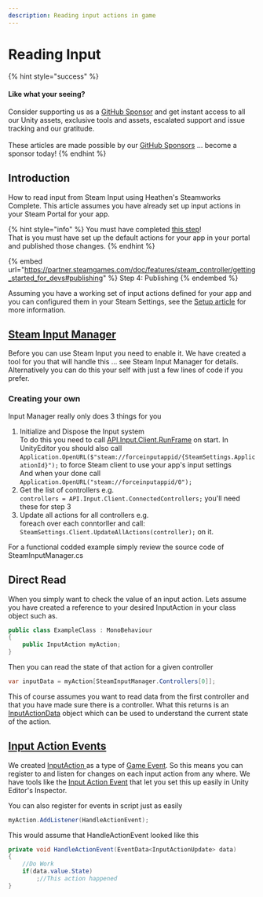 ```yaml
---
description: Reading input actions in game
---
```


# Reading Input

{% hint style="success" %}
#### Like what your seeing?

Consider supporting us as a [GitHub Sponsor](../../../../company/concepts/become-a-sponsor.md) and get instant access to all our Unity assets, exclusive tools and assets, escalated support and issue tracking and our gratitude.\
\
These articles are made possible by our [GitHub Sponsors](https://github.com/sponsors/heathen-engineering) ... become a sponsor today!
{% endhint %}

## Introduction

How to read input from Steam Input using Heathen's Steamworks Complete. This article assumes you have already set up input actions in your Steam Portal for your app.&#x20;

{% hint style="info" %}
You must have completed [this step](https://partner.steamgames.com/doc/features/steam\_controller/getting\_started\_for\_devs#publishing)!\
That is you must have set up the default actions for your app in your portal and published those changes.
{% endhint %}

{% embed url="https://partner.steamgames.com/doc/features/steam_controller/getting_started_for_devs#publishing" %}
Step 4: Publishing
{% endembed %}

Assuming you have a working set of input actions defined for your app and you can configured them in your Steam Settings, see the [Setup article](getting-started.md) for more information.

## [Steam Input Manager](../../components/steam-input-manager.md)

Before you can use Steam Input you need to enable it. We have created a tool for you that will handle this ... see Steam Input Manager for details. Alternatively you can do this your self with just a few lines of code if you prefer.

### Creating your own

Input Manager really only does 3 things for you

1. Initialize and Dispose the Input system\
   To do this you need to call [API.Input.Client.RunFrame](../../api/input.md#run-frame) on start. In UnityEditor you should also call `Application.OpenURL($"steam://forceinputappid/{SteamSettings.ApplicationId}");` to force Steam client to use your app's input settings\
   And when your done call `Application.OpenURL("steam://forceinputappid/0");`
2. Get the list of controllers e.g.\
   `controllers = API.Input.Client.ConnectedControllers;` you'll need these for step 3
3. Update all actions for all controllers e.g.\
   foreach over each conntorller and call: `SteamSettings.Client.UpdateAllActions(controller);` on it.

For a functional codded example simply review the source code of SteamInputManager.cs

## Direct Read

When you simply want to check the value of an input action. Lets assume you have created a reference to your desired InputAction in your class object such as.

```csharp
public class ExampleClass : MonoBehaviour
{
    public InputAction myAction;
}
```

Then you can read the state of that action for a given controller&#x20;

```csharp
var inputData = myAction[SteamInputManager.Controllers[0]];
```

This of course assumes you want to read data from the first controller and that you have made sure there is a controller. What this returns is an [InputActionData](../../objects/input-action-data.md) object which can be used to understand the current state of the action.

## [Input Action Events](../../components/input-action-event.md)

We created [InputAction ](../../objects/input-action.md)as a type of [Game Event](../../../system-core/game-events.md). So this means you can register to and listen for changes on each input action from any where. We have tools like the [Input Action Event](../../components/input-action-event.md) that let you set this up easily in Unity Editor's Inspector.

You can also register for events in script just as easily

```csharp
myAction.AddListener(HandleActionEvent);
```

This would assume that HandleActionEvent looked like this

```csharp
private void HandleActionEvent(EventData<InputActionUpdate> data)
{
    //Do Work
    if(data.value.State)
        ;//This action happened
}
```
